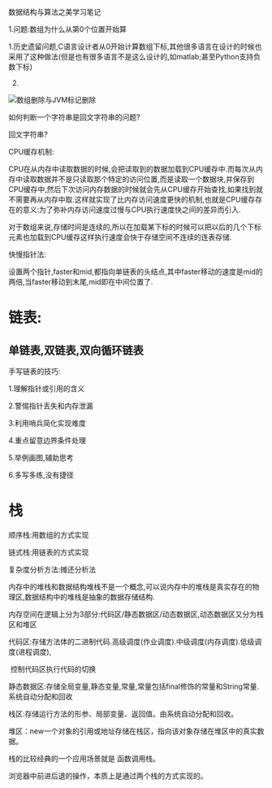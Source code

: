 数据结构与算法之美学习笔记

1.问题:数组为什么从第0个位置开始算

1.历史遗留问题,C语言设计者从0开始计算数组下标,其他很多语言在设计的时候也采用了这种做法(但是也有很多语言不是这么设计的,如matlab;甚至Python支持负数下标)

2.

![数组删除与JVM标记删除](C:\Users\MrLin\Desktop\数组删除与JVM标记删除.png)



如何判断一个字符串是回文字符串的问题?	

回文字符串?

CPU缓存机制:

CPU在从内存中读取数据的时候,会把读取到的数据加载到CPU缓存中.而每次从内存中读取数据并不是只读取那个特定的访问位置,而是读取一个数据块,并保存到CPU缓存中,然后下次访问内存数据的时候就会先从CPU缓存开始查找,如果找到就不需要再从内存中取.这样就实现了比内存访问速度更快的机制,也就是CPU缓存存在的意义:为了弥补内存访问速度过慢与CPU执行速度快之间的差异而引入.

对于数组来说,存储时间是连续的,所以在加载某下标的时候可以把以后的几个下标元素也加载到CPU缓存这样执行速度会快于存储空间不连续的连表存储.

快慢指针法:

设置两个指针,faster和mid,都指向单链表的头结点,其中faster移动的速度是mid的两倍,当faster移动到末尾,mid即在中间位置了.



# 链表:

## 单链表,双链表,双向循环链表

手写链表的技巧:

1.理解指针或引用的含义

2.警惕指针丢失和内存泄漏

3.利用哨兵简化实现难度

4.重点留意边界条件处理

5.举例画图,辅助思考

6.多写多练,没有捷径



# 栈

顺序栈:用数组的方式实现

链式栈:用链表的方式实现

复杂度分析方法:摊还分析法



内存中的堆栈和数据结构堆栈不是一个概念,可以说内存中的堆栈是真实存在的物理区,数据结构中的堆栈是抽象的数据存储结构.

内存空间在逻辑上分为3部分:代码区/静态数据区/动态数据区,动态数据区又分为栈区和堆区

代码区:存储方法体的二进制代码.高级调度(作业调度).中级调度(内存调度).低级调度(进程调度),

​	控制代码区执行代码的切换

静态数据区:存储全局变量,静态变量,常量,常量包括final修饰的常量和String常量.系统自动分配和回收

栈区:存储运行方法的形参、局部变量、返回值。由系统自动分配和回收。

堆区：new一个对象的引用或地址存储在栈区，指向该对象存储在堆区中的真实数据。

栈的比较经典的一个应用场景就是	函数调用栈。

浏览器中前进后退的操作，本质上是通过两个栈的方式实现的。

